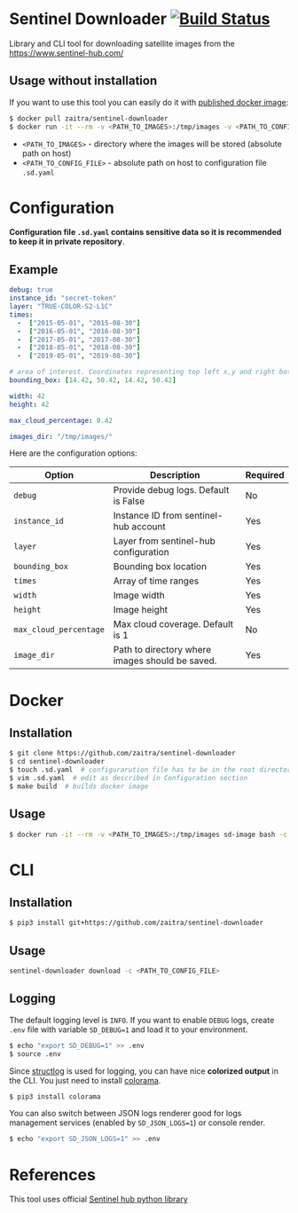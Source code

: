 # Sentinel Downloader [![Build Status](https://travis-ci.com/zaitra/sentinel-downloader.svg?branch=master)](https://travis-ci.com/zaitra/sentinel-downloader)
Library and CLI tool for downloading satellite images from the https://www.sentinel-hub.com/

## Usage without installation

If you want to use this tool you can easily do it with [published docker image](https://hub.docker.com/r/zaitra/sentinel-downloader):

```bash
$ docker pull zaitra/sentinel-downloader
$ docker run -it --rm -v <PATH_TO_IMAGES>:/tmp/images -v <PATH_TO_CONFIG_FILE>:/.sd.yaml zaitra/sentinel-downloader bash -c "sentinel-downloader download -c /.sd.yaml"
```
* `<PATH_TO_IMAGES>` - directory where the images will be stored (absolute path on host)
* `<PATH_TO_CONFIG_FILE>` - absolute path on host to configuration file `.sd.yaml`

# Configuration

**Configuration file `.sd.yaml` contains sensitive data so it is recommended to keep it in private repository**.

## Example

```yaml
debug: true
instance_id: "secret-token"
layer: "TRUE-COLOR-S2-L1C"
times:
  -  ["2015-05-01", "2015-08-30"]
  -  ["2016-05-01", "2016-08-30"]
  -  ["2017-05-01", "2017-08-30"]
  -  ["2018-05-01", "2018-08-30"]
  -  ["2019-05-01", "2019-08-30"]

# area of interest. Coordinates representing top left x,y and right bottom x,y
bounding_box: [14.42, 50.42, 14.42, 50.42]

width: 42
height: 42

max_cloud_percentage: 0.42

images_dir: "/tmp/images/"
```

Here are the configuration options:

| Option                       | Description       | Required      |
|------------------------------|-------------------|---------------|
| `debug`            | Provide debug logs. Default is False | No |
| `instance_id`           | Instance ID from sentinel-hub account | Yes |
| `layer`               | Layer from sentinel-hub configuration | Yes |
| `bounding_box`            | Bounding box location | Yes |
| `times` | Array of time ranges | Yes |
| `width`              | Image width | Yes |
| `height`       | Image height | Yes |
| `max_cloud_percentage`           | Max cloud coverage. Default is 1 | No |
| `image_dir`                  | Path to directory where images should be saved. | Yes |

# Docker

## Installation

```bash
$ git clone https://github.com/zaitra/sentinel-downloader
$ cd sentinel-downloader
$ touch .sd.yaml  # configurarution file has to be in the root directory of this project
$ vim .sd.yaml  # edit as described in Configuration section
$ make build  # builds docker image
```

## Usage

```bash
$ docker run -it --rm -v <PATH_TO_IMAGES>:/tmp/images sd-image bash -c "sentinel-downloader download -c /src/.sd.yaml"
```

# CLI

## Installation

```bash
$ pip3 install git+https://github.com/zaitra/sentinel-downloader
```

## Usage

```bash
sentinel-downloader download -c <PATH_TO_CONFIG_FILE>
```

## Logging
The default logging level is `INFO`. If you want to enable `DEBUG` logs,
create `.env` file with variable `SD_DEBUG=1` and load it to your environment.
```bash
$ echo "export SD_DEBUG=1" >> .env
$ source .env
```
Since [structlog](http://www.structlog.org/en/stable/) is used for logging,
you can have nice **colorized output** in the CLI. You just need to install [colorama](https://github.com/tartley/colorama).
```bash
$ pip3 install colorama
```
You can also switch between JSON logs renderer good for logs management services (enabled by `SD_JSON_LOGS=1`) or console render.
```bash
$ echo "export SD_JSON_LOGS=1" >> .env
```

# References

This tool uses official [Sentinel hub python library](https://github.com/sentinel-hub/sentinelhub-py)
